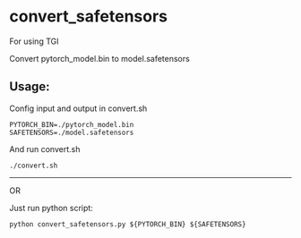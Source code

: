 # convert_safetensors

For using TGI


Convert pytorch_model.bin to model.safetensors 

## Usage:

Config input and output in convert.sh

```
PYTORCH_BIN=./pytorch_model.bin
SAFETENSORS=./model.safetensors
```

And run convert.sh


```shell
./convert.sh 
```
---
OR 

Just run python script:

```
python convert_safetensors.py ${PYTORCH_BIN} ${SAFETENSORS}
```
